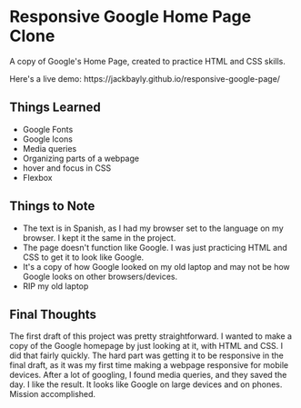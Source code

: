 # Responsive Google Home Page Clone
A copy of Google's Home Page, created to practice HTML and CSS skills.
<p>Here's a live demo: https://jackbayly.github.io/responsive-google-page/ </p>
<h2>Things Learned</h2>
<ul>
 <li>Google Fonts</li>
 <li>Google Icons</li>
 <li>Media queries</li>
 <li>Organizing parts of a webpage</li>
 <li>hover and focus in CSS</li>
 <li>Flexbox</li>
</ul>
<h2>Things to Note</h2>
<ul>
 <li>The text is in Spanish, as I had my browser set to the language on my browser. I kept it the same in the project.</li>
 <li>The page doesn't function like Google. I was just practicing HTML and CSS to get it to look like Google.</li>
 <li>It's a copy of how Google looked on my old laptop and may not be how Google looks on other browsers/devices.</li> 
 <li>RIP my old laptop</li>
 </ul>
<h2>Final Thoughts</h2>
<p>The first draft of this project was pretty straightforward. I wanted to make a copy of the Google homepage by just looking at it, with HTML and CSS. I did that fairly quickly. The hard part was getting it to be responsive in the final draft, as it was my first time making a webpage responsive for mobile devices. After a lot of googling, I found media queries, and they saved the day. I like the result. It looks like Google on large devices and on phones. Mission accomplished.</p>
